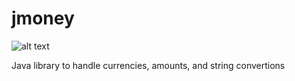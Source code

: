 # jmoney

![alt text](http://www.monexfs.com/wp-content/uploads/2015/01/151.jpg)

Java library to handle currencies, amounts, and string convertions
